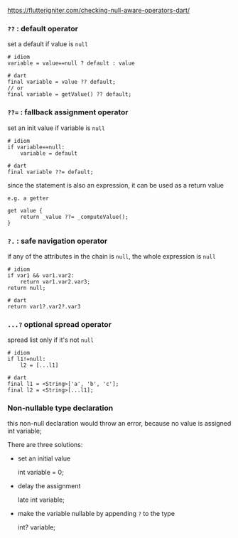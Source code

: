 https://flutterigniter.com/checking-null-aware-operators-dart/
### `??` : default operator
set a default if value is `null`

    # idiom
    variable = value==null ? default : value

    # dart
    final variable = value ?? default;
    // or
    final variable = getValue() ?? default;
    
### `??=` : fallback assignment operator
set an init value if variable is `null`

    # idiom 
    if variable==null:
        variable = default

    # dart
    final variable ??= default;

since the statement is also an expression, it can be used as a return value
    
    e.g. a getter

    get value {
        return _value ??= _computeValue();
    }

### `?.` : safe navigation operator

if any of the attributes in the chain is `null`, the whole expression is `null` 

    # idiom
    if var1 && var1.var2: 
        return var1.var2.var3;
    return null;
    
    # dart
    return var1?.var2?.var3

### `...?` optional spread operator
spread list only if it's not `null`

    # idiom
    if l1!=null:
        l2 = [...l1]

    # dart
    final l1 = <String>['a', 'b', 'c'];
    final l2 = <String>[...l1];
    

### Non-nullable type declaration
this non-null declaration would throw an error, because no value is assigned
    int variable;

There are three solutions:
- set an initial value

    int variable = 0;
    
- delay the assignment

    late int variable;

- make the variable nullable by appending `?` to the type
    
    int? variable;
